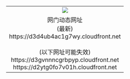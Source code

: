 ﻿<table>
  <tr></tr>
  <tr><td colspan=2 align=center><img src="https://d3d4ub4ac1g7wy.cloudfront.net/Up/oGate.jpg" /></td></tr>
  <tr><td colspan=2 align=center>网门动态网址<br/>(最新)
<br>https://d3d4ub4ac1g7wy.cloudfront.net
<br/><br/>(以下网址可能失效)
<br>https://d3gvnnncgrbpyp.cloudfront.net
<br>https://d2ytg0fo7v01h.cloudfront.net
    </td>
  </tr>
</table>
